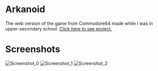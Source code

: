 # Arkanoid
The web version of the game from Commodore64 made while I was in upper-secondary school. [Click here to see project.](https://kosiarznerek.github.io/web-dandy/index.html)

# Screenshots
![Screenshot_0](https://raw.githubusercontent.com/Kosiarznerek/web-arkanoid/master/screenshots/0.png)
![Screenshot_1](https://raw.githubusercontent.com/Kosiarznerek/web-arkanoid/master/screenshots/1.png)
![Screenshot_2](https://raw.githubusercontent.com/Kosiarznerek/web-arkanoid/master/screenshots/2.png)
